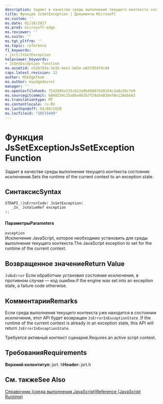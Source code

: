 ```yaml
---
description: Задает в качестве среды выполнения текущего контекста состояние исключения.
title: Функция JsSetException | Документы Microsoft
ms.custom: ''
ms.date: 01/18/2017
ms.prod: microsoft-edge
ms.reviewer: ''
ms.suite: ''
ms.tgt_pltfrm: ''
ms.topic: reference
f1_keywords:
- jsrt/JsSetException
helpviewer_keywords:
- JsSetException function
ms.assetid: c528793a-2e1b-4ee1-bd2e-e63fd547dc40
caps.latest.revision: 12
author: MSEdgeTeam
ms.author: msedgedevrel
manager: ''
ms.openlocfilehash: 75d2895a725c622a0b46887d10154c3a0c56c7e9
ms.sourcegitcommit: 6860234c25a8be863b7f29a54838e78e120dbb62
ms.translationtype: MT
ms.contentlocale: ru-RU
ms.lasthandoff: 04/09/2020
ms.locfileid: "10572449"
---
```

# <span data-ttu-id="1ebf8-103">Функция JsSetException</span><span class="sxs-lookup"><span data-stu-id="1ebf8-103">JsSetException Function</span></span>
<span data-ttu-id="1ebf8-104">Задает в качестве среды выполнения текущего контекста состояние исключения.</span><span class="sxs-lookup"><span data-stu-id="1ebf8-104">Sets the runtime of the current context to an exception state.</span></span>  
  
## <span data-ttu-id="1ebf8-105">Синтаксис</span><span class="sxs-lookup"><span data-stu-id="1ebf8-105">Syntax</span></span>  
  
```cpp  
STDAPI_(JsErrorCode) JsSetException(  
   _In_ JsValueRef exception  
);  
```  
  
#### <span data-ttu-id="1ebf8-106">Параметры</span><span class="sxs-lookup"><span data-stu-id="1ebf8-106">Parameters</span></span>  
 `exception`  
 <span data-ttu-id="1ebf8-107">Исключение JavaScript, которое необходимо установить для среды выполнения текущего контекста.</span><span class="sxs-lookup"><span data-stu-id="1ebf8-107">The JavaScript exception to set for the runtime of the current context.</span></span>  
  
## <span data-ttu-id="1ebf8-108">Возвращенное значение</span><span class="sxs-lookup"><span data-stu-id="1ebf8-108">Return Value</span></span>  
 `JsNoError` <span data-ttu-id="1ebf8-109">Если обработчик установил состояние исключения, в противном случае — код ошибки.</span><span class="sxs-lookup"><span data-stu-id="1ebf8-109">if the engine was set into an exception state, a failure code otherwise.</span></span>  
  
## <span data-ttu-id="1ebf8-110">Комментарии</span><span class="sxs-lookup"><span data-stu-id="1ebf8-110">Remarks</span></span>  
 <span data-ttu-id="1ebf8-111">Если среда выполнения текущего контекста уже находится в состоянии исключения, этот API будет возвращен `JsErrorInExceptionState` .</span><span class="sxs-lookup"><span data-stu-id="1ebf8-111">If the runtime of the current context is already in an exception state, this API will return `JsErrorInExceptionState`.</span></span>  
  
 <span data-ttu-id="1ebf8-112">Требуется активный контекст сценария.</span><span class="sxs-lookup"><span data-stu-id="1ebf8-112">Requires an active script context.</span></span>  
  
## <span data-ttu-id="1ebf8-113">Требования</span><span class="sxs-lookup"><span data-stu-id="1ebf8-113">Requirements</span></span>  
 <span data-ttu-id="1ebf8-114">**Верхний колонтитул:** jsrt. h</span><span class="sxs-lookup"><span data-stu-id="1ebf8-114">**Header:** jsrt.h</span></span>  
  
## <span data-ttu-id="1ebf8-115">См. также</span><span class="sxs-lookup"><span data-stu-id="1ebf8-115">See Also</span></span>  
 [<span data-ttu-id="1ebf8-116">Справочник (среда выполнения JavaScript)</span><span class="sxs-lookup"><span data-stu-id="1ebf8-116">Reference (JavaScript Runtime)</span></span>](../chakra-hosting/reference-javascript-runtime.md)